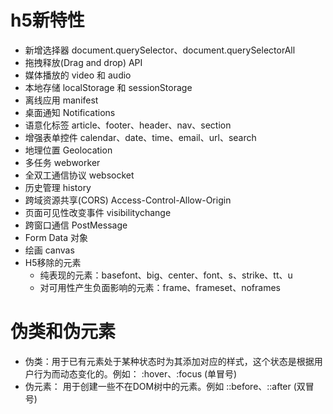 # h5新特性
- 新增选择器 document.querySelector、document.querySelectorAll
- 拖拽释放(Drag and drop) API
- 媒体播放的 video 和 audio
- 本地存储 localStorage 和 sessionStorage
- 离线应用 manifest
- 桌面通知 Notifications
- 语意化标签 article、footer、header、nav、section
- 增强表单控件 calendar、date、time、email、url、search
- 地理位置 Geolocation
- 多任务 webworker
- 全双工通信协议 websocket
- 历史管理 history
- 跨域资源共享(CORS) Access-Control-Allow-Origin
- 页面可见性改变事件 visibilitychange
- 跨窗口通信 PostMessage
- Form Data 对象
- 绘画 canvas
- H5移除的元素
  - 纯表现的元素：basefont、big、center、font、s、strike、tt、u
  - 对可用性产生负面影响的元素：frame、frameset、noframes

# 伪类和伪元素
- 伪类：用于已有元素处于某种状态时为其添加对应的样式，这个状态是根据用户行为而动态变化的。例如： :hover、:focus (单冒号)
- 伪元素： 用于创建一些不在DOM树中的元素。例如 ::before、::after (双冒号)